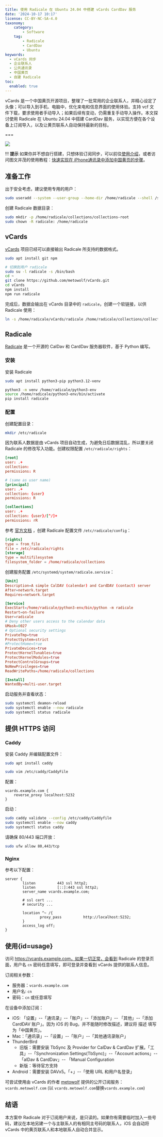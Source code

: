 ```yaml
---
title: 使用 Radicale 在 Ubuntu 24.04 中搭建 vCards CardDav 服务
date: '2024-10-17 10:17'
license: CC-BY-NC-SA-4.0
taxonomy:
    category:
        - Software
    tag:
        - Radicale
        - CardDav
        - Ubuntu
keywords:
  - vCards 同步
  - 企业联系人
  - 公共通讯录
  - 中国黄页
  - 自建 Radicale
toc:
  enabled: true
---
```


vCards 是一个中国黄页开源项目，整理了一批常用的企业联系人，并精心设定了头像；可以导入到手机、电脑中，优化来电和信息界面的使用体验。支持 vcf 文件下载，要求使用者手动导入；如果后续有变动，仍需重复手动导入操作。本文探讨使用 Radicale 在 Ubuntu 24.04 中搭建 CardDav 服务，以实现方便在各个设备上订阅导入，以及让黄页联系人自动保持最新的目标。

===

![](https://user-images.githubusercontent.com/2666735/59692672-0b6bdf00-9218-11e9-881e-5856e263f3aa.png)

!!! __提示__ 如果你并不想自行搭建，只想体验订阅同步，可以前往[使用介绍](#使用)，或者访问图文并茂的使用教程：[快速实现在 iPhone通讯录中添加中国黄页的步骤](https://www.dalao.net/thread-27691.htm)。

## 准备工作

出于安全考虑，建议使用专用的用户：

```bash
sudo useradd --system --user-group --home-dir /home/radicale --shell /sbin/nologin radicale
```

创建 Radicale 数据目录：

```bash
sudo mkdir -p /home/radicale/collections/collections-root
sudo chown -R radicale: /home/radicale
```

## vCards

[vCards](https://github.com/metowolf/vCards) 项目已经可以直接输出 Radicale 所支持的数据格式。

```bash
sudo apt install git npm

# 切换到用户 radicale
sudo su -l radicale -s /bin/bash
cd ~
git clone https://github.com/metowolf/vCards.git
cd vCards
npm install
npm run radicale
```

完成后，数据会输出在 vCards 目录中的 `radicale`，创建一个软链接，以供 Radicale 使用：

```bash
ln -s /home/radicale/vCards/radicale /home/radicale/collections/collection-root/cn
```

## Radicale

[Radicale](https://github.com/Kozea/Radicale) 是一个开源的 CalDav 和 CardDav 服务器软件，基于 Python 编写。

### 安装

安装 Radicale

```bash
sudo apt install python3-pip python3.12-venv

python3 -m venv /home/radicale/python3-env
source /home/radicale/python3-env/bin/activate
pip install radicale
```

### 配置

创建配置目录：

```bash
mkdir /etc/radicale
```

因为联系人数据是由 vCards 项目自动生成，为避免日后数据混乱，所以要关闭 Radicale 的修改写入功能。创建权限配置 `/etc/radicale/rights`：

```conf
[root]
user: .+
collection:
permissions: R

# (same as user name)
[principal]
user: .+
collection: {user}
permissions: R

[collections]
user: .+
collection: {user}/[^/]+
permissions: rR
```

参考 [官方文档](https://radicale.org/3.0.html#documentation/configuration) ，创建 Radicale 配置文件 `/etc/radicale/config`：

```conf
[rights]
type = from_file
file = /etc/radicale/rights
[storage]
type = multifilesystem
filesystem_folder = /home/radicale/collections
```

创建服务配置 `/etc/systemd/system/radicale.service`：

```conf
[Unit]
Description=A simple CalDAV (calendar) and CardDAV (contact) server
After=network.target
Requires=network.target

[Service]
ExecStart=/home/radicale/python3-env/bin/python -m radicale
Restart=on-failure
User=radicale
# Deny other users access to the calendar data
UMask=0027
# Optional security settings
PrivateTmp=true
ProtectSystem=strict
#ProtectHome=true
PrivateDevices=true
ProtectKernelTunables=true
ProtectKernelModules=true
ProtectControlGroups=true
NoNewPrivileges=true
ReadWritePaths=/home/radicale/collections

[Install]
WantedBy=multi-user.target
```

启动服务并查看状态：

```bash
sudo systemctl deamon-reload
sudo systemctl enable --now radicale
sudo systemctl status radicale
```

## 提供 HTTPS 访问

### Caddy

安装 Caddy 并编辑配置文件：

```bash
sudo apt install caddy

sudo vim /etc/caddy/CaddyFile
```

配置：

```caddy
vcards.example.com {
    reverse_proxy localhost:5232
}
```

启动：

```bash
sudo caddy validate --config /etc/caddy/Caddyfile
sudo systemctl enable --now caddy
sudo systemctl status caddy
```

请确保 80/443 端口开放：

```bash
sudo ufw allow 80,443/tcp
```

### Nginx

参考以下配置：

```nginx
server {
        listen          443 ssl http2;
        listen          [::]:443 ssl http2;
        server_name vcards.example.com;

        # ssl cert ...
        # security ...

        location ^~ /{
                proxy_pass          http://localhost:5232;
        }
        access_log off;
}
```

## 使用{id=usage}

访问 https://vcards.example.com，如果一切正常，会看到 Radicale 的登录页面，用户名 `cn` 密码任意填写，即可登录并查看到 vCards 提供的联系人信息。

订阅相关参数：

* 服务器：`vcards.example.com`
* 用户名: `cn`
* 密码：`cn` 或任意填写

在设备中添加订阅：

* iOS: 「设置」--「通讯录」--「账户」--「添加账户」-- 「其他」--「添加 CardDAV 账户」。因为 iOS 的 Bug，并不能随时修改描述，建议将 描述 填写为「中国黄页」。
* Mac：「通讯录」--「设置」--「账户」--「其他通讯录账户」
* ThunderBird
  - 旧版：需要安装 TbSync 及 Provider for CalDav & CardDav 扩展。「工具」--「Synchronization Settings(TbSync)」--「Account actions」--「alDav & CardDav」-- 「Manual Configuration
  - 新版：等待官方支持
* Android：需要安装 DAVx5。「+」--「使用 URL 和用户名登录」

可尝试使用由 vCards 的作者 [metowolf](https://i-meto.com) 提供的公开订阅服务：`vcards.metowolf.com` (以 `vcards.metowolf.com`替换`vcards.example.com`)

## 结语

本方案中 Radicale 对于订阅用户来说，是只读的。如果你有需要临时加入一些号码，建议在本地另建一个与主联系人的有相同主号码的联系人，iOS 会自动将 vCards 中的黄页联系人和本地联系人自动合并显示。